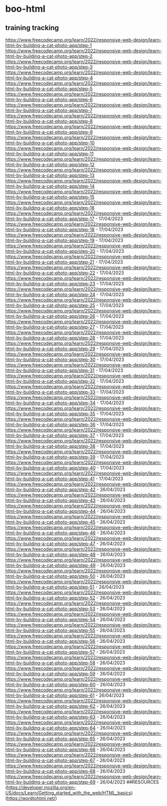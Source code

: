 # boo-html
## training tracking
https://www.freecodecamp.org/learn/2022/responsive-web-design/learn-html-by-building-a-cat-photo-app/step-1
https://www.freecodecamp.org/learn/2022/responsive-web-design/learn-html-by-building-a-cat-photo-app/step-2
https://www.freecodecamp.org/learn/2022/responsive-web-design/learn-html-by-building-a-cat-photo-app/step-3
https://www.freecodecamp.org/learn/2022/responsive-web-design/learn-html-by-building-a-cat-photo-app/step-4
https://www.freecodecamp.org/learn/2022/responsive-web-design/learn-html-by-building-a-cat-photo-app/step-5
https://www.freecodecamp.org/learn/2022/responsive-web-design/learn-html-by-building-a-cat-photo-app/step-6
https://www.freecodecamp.org/learn/2022/responsive-web-design/learn-html-by-building-a-cat-photo-app/step-7
https://www.freecodecamp.org/learn/2022/responsive-web-design/learn-html-by-building-a-cat-photo-app/step-8
https://www.freecodecamp.org/learn/2022/responsive-web-design/learn-html-by-building-a-cat-photo-app/step-9
https://www.freecodecamp.org/learn/2022/responsive-web-design/learn-html-by-building-a-cat-photo-app/step-10
https://www.freecodecamp.org/learn/2022/responsive-web-design/learn-html-by-building-a-cat-photo-app/step-11
https://www.freecodecamp.org/learn/2022/responsive-web-design/learn-html-by-building-a-cat-photo-app/step-12
https://www.freecodecamp.org/learn/2022/responsive-web-design/learn-html-by-building-a-cat-photo-app/step-13
https://www.freecodecamp.org/learn/2022/responsive-web-design/learn-html-by-building-a-cat-photo-app/step-14
https://www.freecodecamp.org/learn/2022/responsive-web-design/learn-html-by-building-a-cat-photo-app/step-15
https://www.freecodecamp.org/learn/2022/responsive-web-design/learn-html-by-building-a-cat-photo-app/step-16
https://www.freecodecamp.org/learn/2022/responsive-web-design/learn-html-by-building-a-cat-photo-app/step-17 - 17/04/2023
https://www.freecodecamp.org/learn/2022/responsive-web-design/learn-html-by-building-a-cat-photo-app/step-18 - 17/04/2023
https://www.freecodecamp.org/learn/2022/responsive-web-design/learn-html-by-building-a-cat-photo-app/step-19 - 17/04/2023
https://www.freecodecamp.org/learn/2022/responsive-web-design/learn-html-by-building-a-cat-photo-app/step-20 - 17/04/2023
https://www.freecodecamp.org/learn/2022/responsive-web-design/learn-html-by-building-a-cat-photo-app/step-21 - 17/04/2023
https://www.freecodecamp.org/learn/2022/responsive-web-design/learn-html-by-building-a-cat-photo-app/step-22 - 17/04/2023
https://www.freecodecamp.org/learn/2022/responsive-web-design/learn-html-by-building-a-cat-photo-app/step-23 - 17/04/2023
https://www.freecodecamp.org/learn/2022/responsive-web-design/learn-html-by-building-a-cat-photo-app/step-24 - 17/04/2023
https://www.freecodecamp.org/learn/2022/responsive-web-design/learn-html-by-building-a-cat-photo-app/step-25 - 17/04/2023
https://www.freecodecamp.org/learn/2022/responsive-web-design/learn-html-by-building-a-cat-photo-app/step-26 - 17/04/2023
https://www.freecodecamp.org/learn/2022/responsive-web-design/learn-html-by-building-a-cat-photo-app/step-27 - 17/04/2023
https://www.freecodecamp.org/learn/2022/responsive-web-design/learn-html-by-building-a-cat-photo-app/step-28 - 17/04/2023
https://www.freecodecamp.org/learn/2022/responsive-web-design/learn-html-by-building-a-cat-photo-app/step-29 - 17/04/2023
https://www.freecodecamp.org/learn/2022/responsive-web-design/learn-html-by-building-a-cat-photo-app/step-30 - 17/04/2023
https://www.freecodecamp.org/learn/2022/responsive-web-design/learn-html-by-building-a-cat-photo-app/step-31 - 17/04/2023
https://www.freecodecamp.org/learn/2022/responsive-web-design/learn-html-by-building-a-cat-photo-app/step-32 - 17/04/2023
https://www.freecodecamp.org/learn/2022/responsive-web-design/learn-html-by-building-a-cat-photo-app/step-33 - 17/04/2023
https://www.freecodecamp.org/learn/2022/responsive-web-design/learn-html-by-building-a-cat-photo-app/step-34 - 17/04/2023
https://www.freecodecamp.org/learn/2022/responsive-web-design/learn-html-by-building-a-cat-photo-app/step-35 - 17/04/2023
https://www.freecodecamp.org/learn/2022/responsive-web-design/learn-html-by-building-a-cat-photo-app/step-36 - 17/04/2023
https://www.freecodecamp.org/learn/2022/responsive-web-design/learn-html-by-building-a-cat-photo-app/step-37 - 17/04/2023
https://www.freecodecamp.org/learn/2022/responsive-web-design/learn-html-by-building-a-cat-photo-app/step-38 - 17/04/2023
https://www.freecodecamp.org/learn/2022/responsive-web-design/learn-html-by-building-a-cat-photo-app/step-39 - 17/04/2023
https://www.freecodecamp.org/learn/2022/responsive-web-design/learn-html-by-building-a-cat-photo-app/step-40 - 17/04/2023
https://www.freecodecamp.org/learn/2022/responsive-web-design/learn-html-by-building-a-cat-photo-app/step-41 - 17/04/2023
https://www.freecodecamp.org/learn/2022/responsive-web-design/learn-html-by-building-a-cat-photo-app/step-42 - 26/04/2023
https://www.freecodecamp.org/learn/2022/responsive-web-design/learn-html-by-building-a-cat-photo-app/step-43 - 26/04/2023
https://www.freecodecamp.org/learn/2022/responsive-web-design/learn-html-by-building-a-cat-photo-app/step-44 - 26/04/2023
https://www.freecodecamp.org/learn/2022/responsive-web-design/learn-html-by-building-a-cat-photo-app/step-45 - 26/04/2023
https://www.freecodecamp.org/learn/2022/responsive-web-design/learn-html-by-building-a-cat-photo-app/step-46 - 26/04/2023
https://www.freecodecamp.org/learn/2022/responsive-web-design/learn-html-by-building-a-cat-photo-app/step-47 - 26/04/2023
https://www.freecodecamp.org/learn/2022/responsive-web-design/learn-html-by-building-a-cat-photo-app/step-48 - 26/04/2023
https://www.freecodecamp.org/learn/2022/responsive-web-design/learn-html-by-building-a-cat-photo-app/step-49 - 26/04/2023
https://www.freecodecamp.org/learn/2022/responsive-web-design/learn-html-by-building-a-cat-photo-app/step-50 - 26/04/2023
https://www.freecodecamp.org/learn/2022/responsive-web-design/learn-html-by-building-a-cat-photo-app/step-51 - 26/04/2023
https://www.freecodecamp.org/learn/2022/responsive-web-design/learn-html-by-building-a-cat-photo-app/step-52 - 26/04/2023
https://www.freecodecamp.org/learn/2022/responsive-web-design/learn-html-by-building-a-cat-photo-app/step-53 - 26/04/2023
https://www.freecodecamp.org/learn/2022/responsive-web-design/learn-html-by-building-a-cat-photo-app/step-54 - 26/04/2023
https://www.freecodecamp.org/learn/2022/responsive-web-design/learn-html-by-building-a-cat-photo-app/step-55 - 26/04/2023
https://www.freecodecamp.org/learn/2022/responsive-web-design/learn-html-by-building-a-cat-photo-app/step-56 - 26/04/2023
https://www.freecodecamp.org/learn/2022/responsive-web-design/learn-html-by-building-a-cat-photo-app/step-57 - 26/04/2023
https://www.freecodecamp.org/learn/2022/responsive-web-design/learn-html-by-building-a-cat-photo-app/step-58 - 26/04/2023
https://www.freecodecamp.org/learn/2022/responsive-web-design/learn-html-by-building-a-cat-photo-app/step-59 - 26/04/2023
https://www.freecodecamp.org/learn/2022/responsive-web-design/learn-html-by-building-a-cat-photo-app/step-60 - 26/04/2023
https://www.freecodecamp.org/learn/2022/responsive-web-design/learn-html-by-building-a-cat-photo-app/step-61 - 26/04/2023
https://www.freecodecamp.org/learn/2022/responsive-web-design/learn-html-by-building-a-cat-photo-app/step-62 - 26/04/2023
https://www.freecodecamp.org/learn/2022/responsive-web-design/learn-html-by-building-a-cat-photo-app/step-63 - 26/04/2023
https://www.freecodecamp.org/learn/2022/responsive-web-design/learn-html-by-building-a-cat-photo-app/step-64 - 26/04/2023
https://www.freecodecamp.org/learn/2022/responsive-web-design/learn-html-by-building-a-cat-photo-app/step-65 - 26/04/2023
https://www.freecodecamp.org/learn/2022/responsive-web-design/learn-html-by-building-a-cat-photo-app/step-66 - 26/04/2023
https://www.freecodecamp.org/learn/2022/responsive-web-design/learn-html-by-building-a-cat-photo-app/step-67 - 26/04/2023
https://www.freecodecamp.org/learn/2022/responsive-web-design/learn-html-by-building-a-cat-photo-app/step-68 - 26/04/2023
https://www.freecodecamp.org/learn/2022/responsive-web-design/learn-html-by-building-a-cat-photo-app/step-69 - 26/04/2023
##RESOURCES
(https://developer.mozilla.org/en-US/docs/Learn/Getting_started_with_the_web/HTML_basics)
(https://wordtohtml.net/)